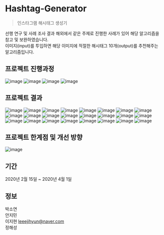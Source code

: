 # Hashtag-Generator
> 인스타그램 해시태그 생성기

선행 연구 및 사례 조사 결과 해외에서 같은 주제로 진행한 사례가 있어 해당 알고리즘을 참고 및 보완하였습니다.  
이미지(input)를 투입하면 해당 이미지에 적절한 해시태그 10개(output)를 추천해주는 알고리즘입니다.  

## 프로젝트 진행과정
![image](https://user-images.githubusercontent.com/47891430/113044249-6649ad00-91d8-11eb-86af-284797dd3da2.jpg)
![image](https://user-images.githubusercontent.com/47891430/113044259-68137080-91d8-11eb-9a79-bd78806897ff.jpg)
![image](https://user-images.githubusercontent.com/47891430/113044263-68137080-91d8-11eb-85b3-15555d2a0779.jpg)
![image](https://user-images.githubusercontent.com/47891430/113044268-68ac0700-91d8-11eb-9a66-c49408a5ba55.jpg)

## 프로젝트 결과
![image](https://user-images.githubusercontent.com/47891430/113044270-68ac0700-91d8-11eb-883f-f9aab0cc9ff9.jpg)
![image](https://user-images.githubusercontent.com/47891430/113044271-69449d80-91d8-11eb-99e2-43a25d17408b.jpg)
![image](https://user-images.githubusercontent.com/47891430/113044273-69dd3400-91d8-11eb-969d-91f339d35717.jpg)
![image](https://user-images.githubusercontent.com/47891430/113044276-69dd3400-91d8-11eb-8aeb-f18ae02be761.jpg)
![image](https://user-images.githubusercontent.com/47891430/113044277-6a75ca80-91d8-11eb-8ecb-de086a0c1b5c.jpg)
![image](https://user-images.githubusercontent.com/47891430/113044279-6b0e6100-91d8-11eb-82be-48dff4329162.jpg)
![image](https://user-images.githubusercontent.com/47891430/113044280-6b0e6100-91d8-11eb-9d5c-be3218470f42.jpg)
![image](https://user-images.githubusercontent.com/47891430/113044281-6ba6f780-91d8-11eb-9283-d866c307dd30.jpg)
![image](https://user-images.githubusercontent.com/47891430/113044284-6ba6f780-91d8-11eb-991a-c1c538c635c7.jpg)
![image](https://user-images.githubusercontent.com/47891430/113044288-6c3f8e00-91d8-11eb-9ee5-c589249c6a8f.jpg)
![image](https://user-images.githubusercontent.com/47891430/113044289-6c3f8e00-91d8-11eb-95f7-7be2ff849ec9.jpg)
![image](https://user-images.githubusercontent.com/47891430/113044291-6cd82480-91d8-11eb-8972-de282a44b104.jpg)
![image](https://user-images.githubusercontent.com/47891430/113044293-6d70bb00-91d8-11eb-9f8a-ca7c44c47982.jpg)
![image](https://user-images.githubusercontent.com/47891430/113044294-6d70bb00-91d8-11eb-854c-06e09c8d8e96.jpg)
![image](https://user-images.githubusercontent.com/47891430/113044297-6e095180-91d8-11eb-874f-0d2476c78f0a.jpg)
![image](https://user-images.githubusercontent.com/47891430/113044300-6e095180-91d8-11eb-87ca-15ad18c14f67.jpg)
![image](https://user-images.githubusercontent.com/47891430/113044302-6ea1e800-91d8-11eb-8e46-e4ba9b1f8d5e.jpg)
![image](https://user-images.githubusercontent.com/47891430/113044303-6ea1e800-91d8-11eb-885f-1167c26a1d62.jpg)
![image](https://user-images.githubusercontent.com/47891430/113044304-6f3a7e80-91d8-11eb-8924-184195d4da61.jpg)
![image](https://user-images.githubusercontent.com/47891430/113044306-6fd31500-91d8-11eb-8aba-743c9963e849.jpg)
![image](https://user-images.githubusercontent.com/47891430/113044307-6fd31500-91d8-11eb-99bd-080e1719b070.jpg)
![image](https://user-images.githubusercontent.com/47891430/113044310-706bab80-91d8-11eb-85b9-f59c4daebc77.jpg)
![image](https://user-images.githubusercontent.com/47891430/113044311-706bab80-91d8-11eb-8b8f-6db1a5efea77.jpg)
![image](https://user-images.githubusercontent.com/47891430/113044312-71044200-91d8-11eb-9dfc-34af4e01e035.jpg)

## 프로젝트 한계점 및 개선 방향
![image](https://user-images.githubusercontent.com/47891430/113044314-719cd880-91d8-11eb-929f-2ea3c16385a7.jpg)

## 기간
2020년 2월 15일 ~ 2020년 4월 1일

## 정보
박소연  
안지민  
이지현 leeejihyun@naver.com  
정해성  
